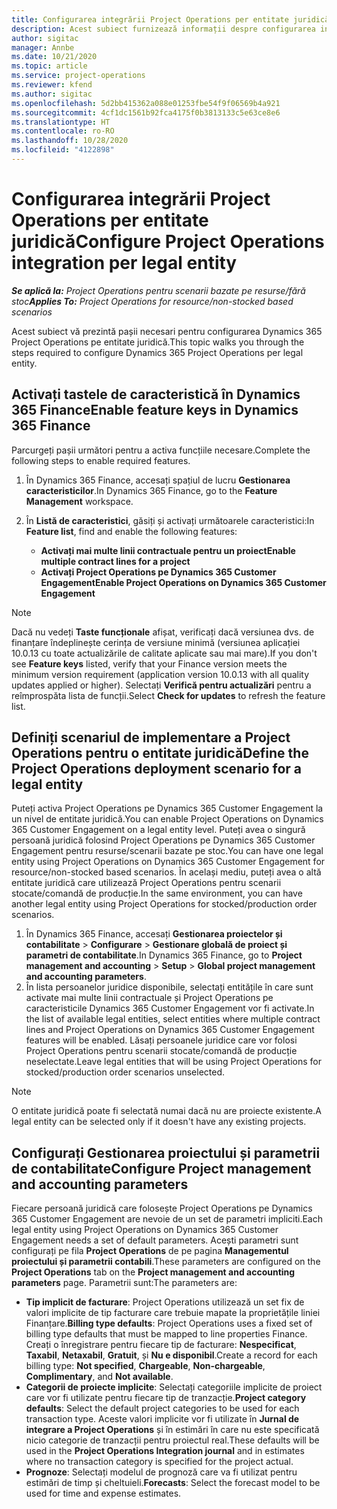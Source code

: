 ```yaml
---
title: Configurarea integrării Project Operations per entitate juridică
description: Acest subiect furnizează informații despre configurarea integrării după entitatea juridică în Project Operations.
author: sigitac
manager: Annbe
ms.date: 10/21/2020
ms.topic: article
ms.service: project-operations
ms.reviewer: kfend
ms.author: sigitac
ms.openlocfilehash: 5d2bb415362a088e01253fbe54f9f06569b4a921
ms.sourcegitcommit: 4cf1dc1561b92fca4175f0b3813133c5e63ce8e6
ms.translationtype: HT
ms.contentlocale: ro-RO
ms.lasthandoff: 10/28/2020
ms.locfileid: "4122898"
---
```

# <a name="configure-project-operations-integration-per-legal-entity"></a><span data-ttu-id="bd2e5-103">Configurarea integrării Project Operations per entitate juridică</span><span class="sxs-lookup"><span data-stu-id="bd2e5-103">Configure Project Operations integration per legal entity</span></span> 

<span data-ttu-id="bd2e5-104">_**Se aplică la:** Project Operations pentru scenarii bazate pe resurse/fără stoc_</span><span class="sxs-lookup"><span data-stu-id="bd2e5-104">_**Applies To:** Project Operations for resource/non-stocked based scenarios_</span></span>

<span data-ttu-id="bd2e5-105">Acest subiect vă prezintă pașii necesari pentru configurarea Dynamics 365 Project Operations pe entitate juridică.</span><span class="sxs-lookup"><span data-stu-id="bd2e5-105">This topic walks you through the steps required to configure Dynamics 365 Project Operations per legal entity.</span></span>

## <a name="enable-feature-keys-in-dynamics-365-finance"></a><span data-ttu-id="bd2e5-106">Activați tastele de caracteristică în Dynamics 365 Finance</span><span class="sxs-lookup"><span data-stu-id="bd2e5-106">Enable feature keys in Dynamics 365 Finance</span></span>

<span data-ttu-id="bd2e5-107">Parcurgeți pașii următori pentru a activa funcțiile necesare.</span><span class="sxs-lookup"><span data-stu-id="bd2e5-107">Complete the following steps to enable required features.</span></span>

1. <span data-ttu-id="bd2e5-108">În Dynamics 365 Finance, accesați spațiul de lucru **Gestionarea caracteristicilor**.</span><span class="sxs-lookup"><span data-stu-id="bd2e5-108">In Dynamics 365 Finance, go to the **Feature Management** workspace.</span></span>
2. <span data-ttu-id="bd2e5-109">În **Listă de caracteristici**, găsiți și activați următoarele caracteristici:</span><span class="sxs-lookup"><span data-stu-id="bd2e5-109">In **Feature list**, find and enable the following features:</span></span>
  
    - <span data-ttu-id="bd2e5-110">**Activați mai multe linii contractuale pentru un proiect**</span><span class="sxs-lookup"><span data-stu-id="bd2e5-110">**Enable multiple contract lines for a project**</span></span>
    - <span data-ttu-id="bd2e5-111">**Activați Project Operations pe Dynamics 365 Customer Engagement**</span><span class="sxs-lookup"><span data-stu-id="bd2e5-111">**Enable Project Operations on Dynamics 365 Customer Engagement**</span></span>

> [!NOTE]
> <span data-ttu-id="bd2e5-112">Dacă nu vedeți **Taste funcționale** afișat, verificați dacă versiunea dvs. de finanțare îndeplinește cerința de versiune minimă (versiunea aplicației 10.0.13 cu toate actualizările de calitate aplicate sau mai mare).</span><span class="sxs-lookup"><span data-stu-id="bd2e5-112">If you don't see **Feature keys** listed, verify that your Finance version meets the minimum version requirement (application version 10.0.13 with all quality updates applied or higher).</span></span> <span data-ttu-id="bd2e5-113">Selectați **Verifică pentru actualizări** pentru a reîmprospăta lista de funcții.</span><span class="sxs-lookup"><span data-stu-id="bd2e5-113">Select **Check for updates** to refresh the feature list.</span></span>

## <a name="define-the-project-operations-deployment-scenario-for-a-legal-entity"></a><span data-ttu-id="bd2e5-114">Definiți scenariul de implementare a Project Operations pentru o entitate juridică</span><span class="sxs-lookup"><span data-stu-id="bd2e5-114">Define the Project Operations deployment scenario for a legal entity</span></span>

<span data-ttu-id="bd2e5-115">Puteți activa Project Operations pe Dynamics 365 Customer Engagement la un nivel de entitate juridică.</span><span class="sxs-lookup"><span data-stu-id="bd2e5-115">You can enable Project Operations on Dynamics 365 Customer Engagement on a legal entity level.</span></span> <span data-ttu-id="bd2e5-116">Puteți avea o singură persoană juridică folosind Project Operations pe Dynamics 365 Customer Engagement pentru resurse/scenarii bazate pe stoc.</span><span class="sxs-lookup"><span data-stu-id="bd2e5-116">You can have one legal entity using Project Operations on Dynamics 365 Customer Engagement for resource/non-stocked based scenarios.</span></span> <span data-ttu-id="bd2e5-117">În același mediu, puteți avea o altă entitate juridică care utilizează Project Operations pentru scenarii stocate/comandă de producție.</span><span class="sxs-lookup"><span data-stu-id="bd2e5-117">In the same environment, you can have another legal entity using Project Operations for stocked/production order scenarios.</span></span>

1. <span data-ttu-id="bd2e5-118">În Dynamics 365 Finance, accesați **Gestionarea proiectelor și contabilitate** > **Configurare** > **Gestionare globală de proiect și parametri de contabilitate**.</span><span class="sxs-lookup"><span data-stu-id="bd2e5-118">In Dynamics 365 Finance, go to **Project management and accounting** > **Setup** > **Global project management and accounting parameters**.</span></span>
2. <span data-ttu-id="bd2e5-119">În lista persoanelor juridice disponibile, selectați entitățile în care sunt activate mai multe linii contractuale și Project Operations pe caracteristicile Dynamics 365 Customer Engagement vor fi activate.</span><span class="sxs-lookup"><span data-stu-id="bd2e5-119">In the list of available legal entities, select entities where multiple contract lines and Project Operations on Dynamics 365 Customer Engagement features will be enabled.</span></span> <span data-ttu-id="bd2e5-120">Lăsați persoanele juridice care vor folosi Project Operations pentru scenarii stocate/comandă de producție neselectate.</span><span class="sxs-lookup"><span data-stu-id="bd2e5-120">Leave legal entities that will be using Project Operations for stocked/production order scenarios unselected.</span></span>

> [!NOTE]
> <span data-ttu-id="bd2e5-121">O entitate juridică poate fi selectată numai dacă nu are proiecte existente.</span><span class="sxs-lookup"><span data-stu-id="bd2e5-121">A legal entity can be selected only if it doesn't have any existing projects.</span></span>

## <a name="configure-project-management-and-accounting-parameters"></a><span data-ttu-id="bd2e5-122">Configurați Gestionarea proiectului și parametrii de contabilitate</span><span class="sxs-lookup"><span data-stu-id="bd2e5-122">Configure Project management and accounting parameters</span></span>

<span data-ttu-id="bd2e5-123">Fiecare persoană juridică care folosește Project Operations pe Dynamics 365 Customer Engagement are nevoie de un set de parametri impliciti.</span><span class="sxs-lookup"><span data-stu-id="bd2e5-123">Each legal entity using Project Operations on Dynamics 365 Customer Engagement needs a set of default parameters.</span></span> <span data-ttu-id="bd2e5-124">Acești parametri sunt configurați pe fila **Project Operations** de pe pagina **Managementul proiectului și parametrii contabili**.</span><span class="sxs-lookup"><span data-stu-id="bd2e5-124">These parameters are configured on the **Project Operations** tab on the **Project management and accounting parameters** page.</span></span> <span data-ttu-id="bd2e5-125">Parametrii sunt:</span><span class="sxs-lookup"><span data-stu-id="bd2e5-125">The parameters are:</span></span>

  - <span data-ttu-id="bd2e5-126">**Tip implicit de facturare**: Project Operations utilizează un set fix de valori implicite de tip facturare care trebuie mapate la proprietățile liniei Finanțare.</span><span class="sxs-lookup"><span data-stu-id="bd2e5-126">**Billing type defaults**: Project Operations uses a fixed set of billing type defaults that must be mapped to line properties Finance.</span></span> <span data-ttu-id="bd2e5-127">Creați o înregistrare pentru fiecare tip de facturare: **Nespecificat**, **Taxabil**, **Netaxabil**, **Gratuit**, și **Nu e disponibil**.</span><span class="sxs-lookup"><span data-stu-id="bd2e5-127">Create a record for each billing type: **Not specified**, **Chargeable**, **Non-chargeable**, **Complimentary**, and **Not available**.</span></span>
  - <span data-ttu-id="bd2e5-128">**Categorii de proiecte implicite**: Selectați categoriile implicite de proiect care vor fi utilizate pentru fiecare tip de tranzacție.</span><span class="sxs-lookup"><span data-stu-id="bd2e5-128">**Project category defaults**: Select the default project categories to be used for each transaction type.</span></span> <span data-ttu-id="bd2e5-129">Aceste valori implicite vor fi utilizate în **Jurnal de integrare a Project Operations** și în estimări în care nu este specificată nicio categorie de tranzacții pentru proiectul real.</span><span class="sxs-lookup"><span data-stu-id="bd2e5-129">These defaults will be used in the **Project Operations Integration journal** and in estimates where no transaction category is specified for the project actual.</span></span>
  - <span data-ttu-id="bd2e5-130">**Prognoze**: Selectați modelul de prognoză care va fi utilizat pentru estimări de timp și cheltuieli.</span><span class="sxs-lookup"><span data-stu-id="bd2e5-130">**Forecasts**: Select the forecast model to be used for time and expense estimates.</span></span>
